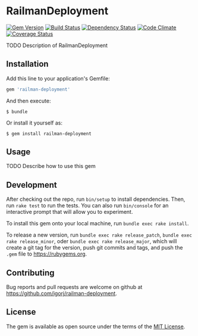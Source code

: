 # RailmanDeployment

[![Gem Version](http://img.shields.io/gem/v/railman-deployment.svg)][gem]
[![Build Status](http://img.shields.io/travis/igorj/railman-deployment.svg)][travis]
[![Dependency Status](http://img.shields.io/gemnasium/igorj/railman-deployment.svg)][gemnasium]
[![Code Climate](http://img.shields.io/codeclimate/github/igorj/railman-deployment.svg)][codeclimate]
[![Coverage Status](http://img.shields.io/coveralls/igorj/railman-deployment.svg)][coveralls]

[gem]: https://rubygems.org/gems/railman-deployment
[travis]: http://travis-ci.org/igorj/railman-deployment
[gemnasium]: https://gemnasium.com/igorj/railman-deployment
[codeclimate]: https://codeclimate.com/github/igorj/railman-deployment
[coveralls]: https://coveralls.io/r/igorj/railman-deployment


TODO Description of RailmanDeployment

## Installation

Add this line to your application's Gemfile:

```ruby
gem 'railman-deployment'
```

And then execute:

    $ bundle

Or install it yourself as:

    $ gem install railman-deployment

## Usage

TODO Describe how to use this gem

## Development

After checking out the repo, run `bin/setup` to install dependencies. Then, run `rake test` to run the tests. You can also run `bin/console` for an interactive prompt that will allow you to experiment.

To install this gem onto your local machine, run `bundle exec rake install`. 

To release a new version, run `bundle exec rake release_patch`, `bundle exec rake release_minor`, oder `bundle exec rake release_major`, which will create a git tag for the version, push git commits and tags, and push the `.gem` file to https://rubygems.org.

## Contributing

Bug reports and pull requests are welcome on github at https://github.com/igorj/railman-deployment.

## License

The gem is available as open source under the terms of the [MIT License](http://opensource.org/licenses/MIT).
